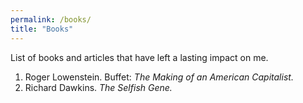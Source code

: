 ```yaml
---
permalink: /books/
title: "Books"
---
```


List of books and articles that have left a lasting impact on me. 

1. Roger Lowenstein. Buffet: *The Making of an American Capitalist.*
2. Richard Dawkins. *The Selfish Gene.* 

